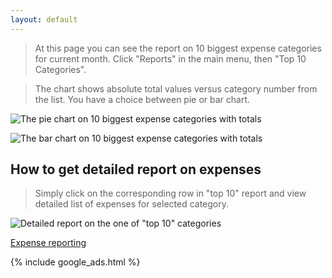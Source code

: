 ```yaml
---
layout: default
--- 
```


> At this page you can see the report on 10 biggest expense categories for current month. Click "Reports" in the main menu, then "Top 10 Categories".

> The chart shows absolute total values versus category number from the list. You have a choice between pie or bar chart.

![The pie chart on 10 biggest expense categories with totals](https://dvmorozov.github.io/expenses/assets/images/2015-07-04_09h55_07.png)

![The bar chart on 10 biggest expense categories with totals](https://dvmorozov.github.io/expenses/assets/images/2015-07-04_09h55_57.png)

## How to get detailed report on expenses

> Simply click on the corresponding row in "top 10" report and view detailed list of expenses for selected category.

![Detailed report on the one of "top 10" categories](https://dvmorozov.github.io/expenses/assets/images/2015-09-20_10h23_00.png)

[Expense reporting](https://dvmorozov.github.io/expenses/expense-reporting)

{% include google_ads.html %}

